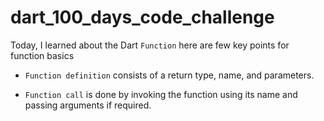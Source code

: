 # dart_100_days_code_challenge

Today, I learned about the Dart `Function` here are few key points for function basics

- `Function definition` consists of a return type, name, and parameters.

- `Function call` is done by invoking the function using its name and passing arguments if required.

